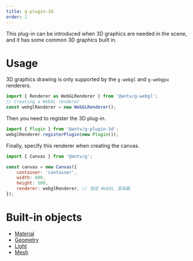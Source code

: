 ```yaml
---
title: g-plugin-3d
order: 1
---
```


This plug-in can be introduced when 3D graphics are needed in the scene, and it has some common 3D graphics built in.

# Usage

3D graphics drawing is only supported by the `g-webgl` and `g-webgpu` renderers.

```js
import { Renderer as WebGLRenderer } from '@antv/g-webgl';
// Creating a WebGL renderer
const webglRenderer = new WebGLRenderer();
```

Then you need to register the 3D plug-in.

```js
import { Plugin } from '@antv/g-plugin-3d';
webglRenderer.registerPlugin(new Plugin());
```

Finally, specify this renderer when creating the canvas.

```js
import { Canvas } from '@antv/g';

const canvas = new Canvas({
    container: 'container',
    width: 600,
    height: 500,
    renderer: webglRenderer, // 指定 WebGL 渲染器
});
```

# Built-in objects

-   [Material](/en/docs/api/3d/material)
-   [Geometry](/en/docs/api/3d/geometry)
-   [Light](/en/docs/api/3d/light)
-   [Mesh](/en/docs/api/3d/mesh)
